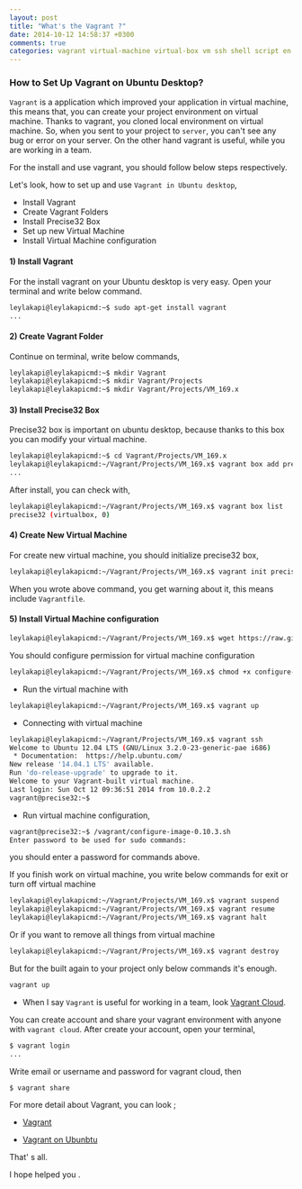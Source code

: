 ```yaml
---
layout: post
title: "What's the Vagrant ?"
date: 2014-10-12 14:58:37 +0300
comments: true
categories: vagrant virtual-machine virtual-box vm ssh shell script en 
---
```


### How to Set Up Vagrant on Ubuntu Desktop?

`Vagrant` is a application which improved your application in virtual machine, this means that, 
you can create your project environment on virtual machine. Thanks to vagrant, you cloned local environment on virtual machine. 
So, when you sent to your project to `server`, you can't see any bug or error on your server.
On the other hand vagrant is useful, while you are working in a team.

For the install and use vagrant, you should follow below steps respectively.

Let's look, how to set up and use `Vagrant in Ubuntu desktop`,

- Install Vagrant
- Create Vagrant Folders
- Install Precise32 Box
- Set up new Virtual Machine
- Install Virtual Machine configuration


#### 1) Install Vagrant

For the install vagrant on your Ubuntu desktop is very easy. Open your terminal and write below command.

```bash
leylakapi@leylakapicmd:~$ sudo apt-get install vagrant
...
```

#### 2) Create Vagrant Folder

Continue on terminal, write below commands,

```bash
leylakapi@leylakapicmd:~$ mkdir Vagrant
leylakapi@leylakapicmd:~$ mkdir Vagrant/Projects
leylakapi@leylakapicmd:~$ mkdir Vagrant/Projects/VM_169.x
```

#### 3) Install Precise32 Box

Precise32 box is important on ubuntu desktop, because thanks to this box you can modify your virtual machine.
 
```bash
leylakapi@leylakapicmd:~$ cd Vagrant/Projects/VM_169.x
leylakapi@leylakapicmd:~/Vagrant/Projects/VM_169.x$ vagrant box add precise32 http://files.vagrantup.com/precise32.box --provider virtualbox
...
```

After install, you can check with,

```bash
leylakapi@leylakapicmd:~/Vagrant/Projects/VM_169.x$ vagrant box list
precise32 (virtualbox, 0)
```

#### 4) Create New Virtual Machine

For create new virtual machine, you should initialize precise32 box,

```bash
leylakapi@leylakapicmd:~/Vagrant/Projects/VM_169.x$ vagrant init precise32
```
When you wrote above command, you get warning about it, this means include `Vagrantfile`.

#### 5) Install Virtual Machine configuration

```bash
leylakapi@leylakapicmd:~/Vagrant/Projects/VM_169.x$ wget https://raw.github.com/saasbook/courseware/master/vm-setup/configure-image-0.10.3.sh
```
You should configure permission for virtual machine configuration

```bash
leylakapi@leylakapicmd:~/Vagrant/Projects/VM_169.x$ chmod +x configure-image-0.10.3.sh
```
- Run the virtual machine with 

```bash
leylakapi@leylakapicmd:~/Vagrant/Projects/VM_169.x$ vagrant up
```

- Connecting with virtual machine
 
```bash
leylakapi@leylakapicmd:~/Vagrant/Projects/VM_169.x$ vagrant ssh
Welcome to Ubuntu 12.04 LTS (GNU/Linux 3.2.0-23-generic-pae i686)
 * Documentation:  https://help.ubuntu.com/
New release '14.04.1 LTS' available.
Run 'do-release-upgrade' to upgrade to it.
Welcome to your Vagrant-built virtual machine.
Last login: Sun Oct 12 09:36:51 2014 from 10.0.2.2
vagrant@precise32:~$ 
``` 

- Run virtual machine configuration, 
 
```bash
vagrant@precise32:~$ /vagrant/configure-image-0.10.3.sh
Enter password to be used for sudo commands:
``` 
you should enter a password for commands above.
 
If you finish work on virtual machine, you write below commands for exit or turn off virtual machine
 
```bash
leylakapi@leylakapicmd:~/Vagrant/Projects/VM_169.x$ vagrant suspend
leylakapi@leylakapicmd:~/Vagrant/Projects/VM_169.x$ vagrant resume
leylakapi@leylakapicmd:~/Vagrant/Projects/VM_169.x$ vagrant halt
``` 
Or if you want to remove all things from virtual machine

```bash
leylakapi@leylakapicmd:~/Vagrant/Projects/VM_169.x$ vagrant destroy
```
But for the built again to your project only below commands it's enough.

```bash
vagrant up
```

- When I say `Vagrant` is useful for working in a team, look [Vagrant Cloud](https://vagrantcloud.com/).

You can create account and share your vagrant environment with anyone with `vagrant cloud`.
After create your account, open your terminal,

```bash
$ vagrant login
...
```
Write email or username and password for vagrant cloud, then 

```bash
$ vagrant share
```
For more detail about Vagrant, you can look ;

- [Vagrant](http://docs.vagrantup.com/v2/getting-started/index.html) 

- [Vagrant on Ubunbtu](https://github.com/saasbook/courseware/wiki/Setting-Up-Vagrant-Environment-on-Ubuntu-Platform)


That' s all.

I hope helped you .
